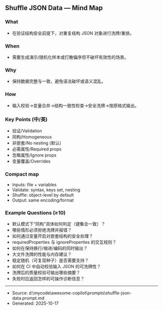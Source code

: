 ## Shuffle JSON Data — Mind Map

### What
- 在验证结构安全前提下，对重复结构 JSON 对象进行洗牌/重排。

### When
- 需要生成演示/随机化样本或打散偏序但不破坏有效性的场景。

### Why
- 保持数据完整与一致，避免语法破坏或语义混乱。

### How
- 输入校验→变量合并→结构一致性检查→安全洗牌→按原格式输出。

### Key Points (中/英)
- 验证/Validation
- 同构/Homogeneous
- 非嵌套/No nesting (默认)
- 必需属性/Required props
- 忽略属性/Ignore props
- 变量覆盖/Overrides

### Compact map
- Inputs: file + variables
- Validate: syntax, keys set, nesting
- Shuffle: object-level by default
- Output: same encoding/format

### Example Questions (≥10)
- 默认模式下“同构”具体如何判定（键集合一致）？
- 哪些情形必须拒绝洗牌并报错？
- 如何通过变量开启对嵌套结构的安全处理？
- requiredProperties 与 ignoreProperties 的交互规则？
- 如何在保持换行/缩进/编码的同时输出？
- 大文件洗牌的性能与内存建议？
- 稳定随机（可复现种子）是否需要支持？
- 如何在 CI 中自动校验输入 JSON 的可洗牌性？
- 洗牌后的质量校验可输出哪些摘要？
- 失败时应返回怎样的可操作诊断信息？

---
- Source: d:\mycode\awesome-copilot\prompts\shuffle-json-data.prompt.md
- Generated: 2025-10-17
